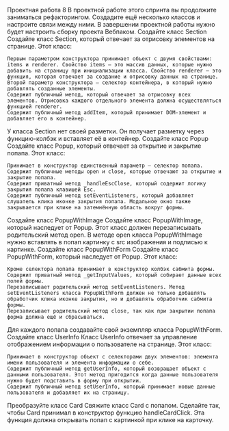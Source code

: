 Проектная работа 8
В проектной работе этого спринта вы продолжите заниматься рефакторингом. Создадите ещё несколько классов и настроите связи между ними. В завершении проектной работы нужно будет настроить сборку проекта Вебпаком.
Создайте класс Section
Создайте класс Section, который отвечает за отрисовку элементов на странице. Этот класс:

    Первым параметром конструктора принимает объект с двумя свойствами: items и renderer. Свойство items — это массив данных, которые нужно добавить на страницу при инициализации класса. Свойство renderer — это функция, которая отвечает за создание и отрисовку данных на странице.
    Второй параметр конструктора — селектор контейнера, в который нужно добавлять созданные элементы.
    Содержит публичный метод, который отвечает за отрисовку всех элементов. Отрисовка каждого отдельного элемента должна осуществляться функцией renderer.
    Содержит публичный метод addItem, который принимает DOM-элемент и добавляет его в контейнер.

У класса Section нет своей разметки. Он получает разметку через функцию-колбэк и вставляет её в контейнер.
Создайте класс Popup
Создайте класс Popup, который отвечает за открытие и закрытие попапа. Этот класс:

    Принимает в конструктор единственный параметр — селектор попапа.
    Содержит публичные методы open и close, которые отвечают за открытие и закрытие попапа.
    Содержит приватный метод _handleEscClose, который содержит логику закрытия попапа клавишей Esc.
    Содержит публичный метод setEventListeners, который добавляет слушатель клика иконке закрытия попапа. Модальное окно также закрывается при клике на затемнённую область вокруг формы.

Создайте класс PopupWithImage
Создайте класс PopupWithImage, который наследует от Popup. Этот класс должен перезаписывать родительский метод open. В методе open класса PopupWithImage нужно вставлять в попап картинку с src изображения и подписью к картинке.
Создайте класс PopupWithForm
Создайте класс PopupWithForm, который наследует от Popup. Этот класс:

    Кроме селектора попапа принимает в конструктор колбэк сабмита формы.
    Содержит приватный метод _getInputValues, который собирает данные всех полей формы.
    Перезаписывает родительский метод setEventListeners. Метод setEventListeners класса PopupWithForm должен не только добавлять обработчик клика иконке закрытия, но и добавлять обработчик сабмита формы.
    Перезаписывает родительский метод close, так как при закрытии попапа форма должна ещё и сбрасываться.

Для каждого попапа создавайте свой экземпляр класса PopupWithForm.
Создайте класс UserInfo
Класс UserInfo отвечает за управление отображением информации о пользователе на странице. Этот класс:

    Принимает в конструктор объект с селекторами двух элементов: элемента имени пользователя и элемента информации о себе.
    Содержит публичный метод getUserInfo, который возвращает объект с данными пользователя. Этот метод пригодится когда данные пользователя нужно будет подставить в форму при открытии.
    Содержит публичный метод setUserInfo, который принимает новые данные пользователя и добавляет их на страницу.

Преобразуйте класс Card
Свяжите класс Card c попапом. Сделайте так, чтобы Card принимал в конструктор функцию handleCardClick. Эта функция должна открывать попап с картинкой при клике на карточку.